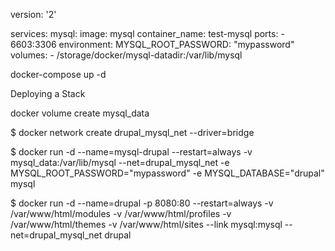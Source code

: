 version: '2'
 
services:
  mysql:
    image: mysql
    container_name: test-mysql
    ports:
      - 6603:3306
    environment:
      MYSQL_ROOT_PASSWORD: "mypassword"
    volumes:
      - /storage/docker/mysql-datadir:/var/lib/mysql

docker-compose up -d

Deploying a Stack

docker volume create mysql_data

$ docker network create drupal_mysql_net --driver=bridge

$ docker run -d --name=mysql-drupal --restart=always -v mysql_data:/var/lib/mysql --net=drupal_mysql_net -e MYSQL_ROOT_PASSWORD="mypassword" -e MYSQL_DATABASE="drupal" mysql

$ docker run -d --name=drupal -p 8080:80 --restart=always -v /var/www/html/modules -v /var/www/html/profiles -v /var/www/html/themes -v /var/www/html/sites --link mysql:mysql --net=drupal_mysql_net drupal


